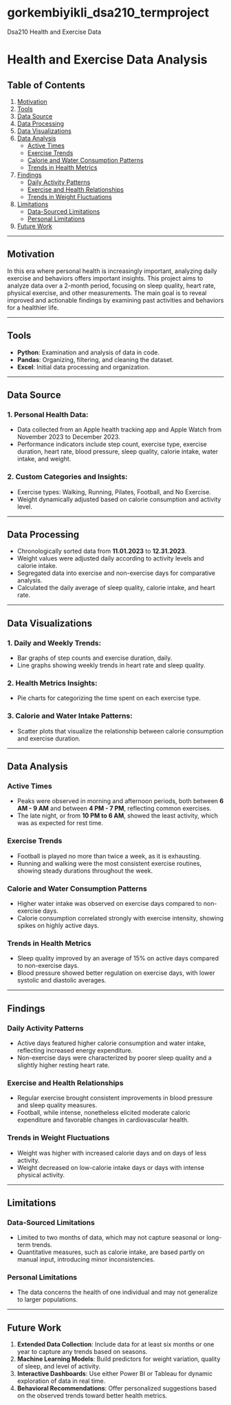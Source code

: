 # gorkembiyikli_dsa210_termproject
Dsa210 Health and Exercise Data


# Health and Exercise Data Analysis

## Table of Contents
1. [Motivation](#motivation)
2. [Tools](#tools)
3. [Data Source](#data-source)
4. [Data Processing](#data-processing)
5. [Data Visualizations](#data-visualizations)
6. [Data Analysis](#data-analysis)
   - [Active Times](#active-times)
   - [Exercise Trends](#exercise-trends)
   - [Calorie and Water Consumption Patterns](#calorie-and-water-consumption-patterns)
   - [Trends in Health Metrics](#trends-in-health-metrics)
7. [Findings](#findings)
   - [Daily Activity Patterns](#daily-activity-patterns)
   - [Exercise and Health Relationships](#exercise-and-health-relationships)
   - [Trends in Weight Fluctuations](#trends-in-weight-fluctuations)
8. [Limitations](#limitations)
   - [Data-Sourced Limitations](#data-sourced-limitations)
   - [Personal Limitations](#personal-limitations)
9. [Future Work](#future-work)

---

## Motivation
In this era where personal health is increasingly important, analyzing daily exercise and behaviors offers important insights. This project aims to analyze data over a 2-month period, focusing on sleep quality, heart rate, physical exercise, and other measurements. The main goal is to reveal improved and actionable findings by examining past activities and behaviors for a healthier life.

---

## Tools
- **Python**: Examination and analysis of data in code.  
- **Pandas**: Organizing, filtering, and cleaning the dataset.  
- **Excel**: Initial data processing and organization.  

---

## Data Source
### 1. Personal Health Data:
- Data collected from an Apple health tracking app and Apple Watch from November 2023 to December 2023.  
- Performance indicators include step count, exercise type, exercise duration, heart rate, blood pressure, sleep quality, calorie intake, water intake, and weight.  

### 2. Custom Categories and Insights:
- Exercise types: Walking, Running, Pilates, Football, and No Exercise.  
- Weight dynamically adjusted based on calorie consumption and activity level.  

---

## Data Processing
- Chronologically sorted data from **11.01.2023** to **12.31.2023**.  
- Weight values were adjusted daily according to activity levels and calorie intake.  
- Segregated data into exercise and non-exercise days for comparative analysis.  
- Calculated the daily average of sleep quality, calorie intake, and heart rate.  

---

## Data Visualizations
### 1. Daily and Weekly Trends:
- Bar graphs of step counts and exercise duration, daily.  
- Line graphs showing weekly trends in heart rate and sleep quality.  

### 2. Health Metrics Insights:
- Pie charts for categorizing the time spent on each exercise type.  

### 3. Calorie and Water Intake Patterns:
- Scatter plots that visualize the relationship between calorie consumption and exercise duration.  

---

## Data Analysis
### Active Times
- Peaks were observed in morning and afternoon periods, both between **6 AM - 9 AM** and between **4 PM - 7 PM**, reflecting common exercises.  
- The late night, or from **10 PM to 6 AM**, showed the least activity, which was as expected for rest time.  

### Exercise Trends
- Football is played no more than twice a week, as it is exhausting.  
- Running and walking were the most consistent exercise routines, showing steady durations throughout the week.  

### Calorie and Water Consumption Patterns
- Higher water intake was observed on exercise days compared to non-exercise days.  
- Calorie consumption correlated strongly with exercise intensity, showing spikes on highly active days.  

### Trends in Health Metrics
- Sleep quality improved by an average of 15% on active days compared to non-exercise days.  
- Blood pressure showed better regulation on exercise days, with lower systolic and diastolic averages.  

---

## Findings
### Daily Activity Patterns
- Active days featured higher calorie consumption and water intake, reflecting increased energy expenditure.  
- Non-exercise days were characterized by poorer sleep quality and a slightly higher resting heart rate.  

### Exercise and Health Relationships
- Regular exercise brought consistent improvements in blood pressure and sleep quality measures.  
- Football, while intense, nonetheless elicited moderate caloric expenditure and favorable changes in cardiovascular health.  

### Trends in Weight Fluctuations
- Weight was higher with increased calorie days and on days of less activity.  
- Weight decreased on low-calorie intake days or days with intense physical activity.  

---

## Limitations
### Data-Sourced Limitations
- Limited to two months of data, which may not capture seasonal or long-term trends.  
- Quantitative measures, such as calorie intake, are based partly on manual input, introducing minor inconsistencies.  

### Personal Limitations
- The data concerns the health of one individual and may not generalize to larger populations.  

---

## Future Work
1. **Extended Data Collection**: Include data for at least six months or one year to capture any trends based on seasons.  
2. **Machine Learning Models**: Build predictors for weight variation, quality of sleep, and level of activity.  
3. **Interactive Dashboards**: Use either Power BI or Tableau for dynamic exploration of data in real time.  
4. **Behavioral Recommendations**: Offer personalized suggestions based on the observed trends toward better health metrics.  





